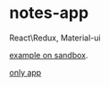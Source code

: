 # notes-app
React\Redux, Material-ui

[example on sandbox](https://codesandbox.io/s/github/skowolsk/notes-app).

[only app](https://m7m59zqw2j.codesandbox.io)
